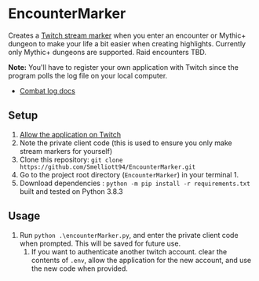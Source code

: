 # EncounterMarker
Creates a [Twitch stream marker](https://dev.twitch.tv/docs/api/markers/) when you enter an encounter or Mythic+ dungeon to make your life a bit easier when creating highlights.
Currently only Mythic+ dungeons are supported.
Raid encounters TBD.

**Note:** You'll have to register your own application with Twitch since the program polls the log file on your local computer.

* [Combat log docs](https://wowpedia.fandom.com/wiki/COMBAT_LOG_EVENT)

## Setup
1. [Allow the application on Twitch](https://id.twitch.tv/oauth2/authorize?client_id=8188onbz5c834x47p07lfopa4kp0uv&redirect_uri=https://encountermarkerserver.onrender.com/auth&response_type=code&scope=user:edit:broadcast)
1. Note the private client code (this is used to ensure you only make stream markers for yourself)
1. Clone this repository: `git clone https://github.com/Smelliott94/EncounterMarker.git`
1. Go to the project root directory (`EncounterMarker`) in your terminal
   1. 
2. Download dependencies : `python -m pip install -r requirements.txt` built and tested on Python 3.8.3

## Usage
1. Run `python .\encounterMarker.py`, and enter the private client code when prompted. This will be saved for future use.
   1. If you want to authenticate another twitch account. clear the contents of `.env`, allow the application for the new account, and use the new code when provided.
